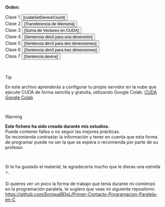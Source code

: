 <strong>Orden:</strong>

<div align="left">
  Clase 1 
  <a href="https://github.com/EnriqueBDeL/Clases-CUDA-Programacion-Paralela-en-C-/blob/main/Clase%20cudaGetDeviceCount.cu" target="_blank">
    <button>[cudaGetDeviceCount]</button>
  </a>
  <br>
  Clase 2 
  <a href="https://github.com/EnriqueBDeL/Clases-CUDA-Programacion-Paralela-en-C-/blob/main/Clase%20Transferencia%20de%20Memoria.cu" target="_blank">
    <button>[Transferencia de Memoria]</button>
  </a>
  <br>
  Clase 3 
  <a href="https://github.com/EnriqueBDeL/Clases-CUDA-Programacion-Paralela-en-C-/blob/main/Clase%20Suma%20de%20Vectores%20en%20CUDA.cu" target="_blank">
    <button>[Suma de Vectores en CUDA]</button>
  </a>
  <br>
    Clase 4 
  <a href="https://github.com/EnriqueBDeL/Clases-CUDA-Programacion-Paralela-en-C-/blob/main/Clase%20dim3.cu" target="_blank">
    <button>[Sentencia dim3 para una dimensión]</button>
  </a>
  <br>
   Clase 5 
  <a href="https://github.com/EnriqueBDeL/Clases-CUDA-Programacion-Paralela-en-C-/blob/main/Clase%20dim3%20II.cu" target="_blank">
    <button>[Sentencia dim3 para dos dimensiones]</button>
  </a>
  <br>
     Clase 6 
  <a href="https://github.com/EnriqueBDeL/Clases-CUDA-Programacion-Paralela-en-C-/blob/main/Clase%20dim3%20III.cu" target="_blank">
    <button>[Sentencia dim3 para tres dimensiones]</button>
  </a>
  <br>
      Clase 7 
  <a href="https://github.com/EnriqueBDeL/Clases-CUDA-Programacion-Paralela-en-C-/blob/main/Clase%20device.cu" target="_blank">
    <button>[Sentencia device]</button>
  </a>
  <br>
</div>

<br>
<br>

> [!TIP]
> En este archivo aprenderás a configurar tu propio servidor en la nube que ejecute CUDA de forma sencilla y gratuita, utilizando Google Colab. 
[CUDA Google Colab](https://github.com/EnriqueBDeL/Clases-CUDA-Programacion-Paralela-en-C-/blob/main/Configuraci%C3%B3n%20y%20uso%20de%20Google%20Colab%20con%20CUDA.txt)


<br>


> [!WARNING]  
> **Este fichero ha sido creado durante mis estudios.**  
> Puede contener fallos o no seguir las mejores prácticas.  
> Se recomienda contrastar la información y tener en cuenta que esta forma de programar puede no ser la que se espera o recomienda por parte de su profesor.  


<br> 

Si te ha gustado el material, te agradecería mucho que le dieras una estrella ⭐.

Si quieres ver un poco la forma de trabajo que tenía durante mi comienzo en la programación paralela, te sugiero que veas mi siguiente repositorio: https://github.com/EnriqueBDeL/Primer-Contacto-Programacion-Paralela-en-C

